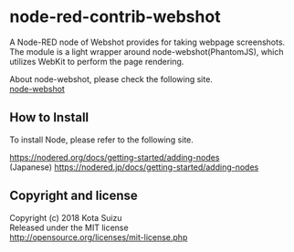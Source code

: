 # node-red-contrib-webshot

A Node-RED node of Webshot provides for taking webpage screenshots. The module is a light wrapper around node-webshot(PhantomJS), which utilizes WebKit to perform the page rendering.  

About node-webshot, please check the following site.  
[node-webshot](https://www.npmjs.com/package/webshot)  


## How to Install

To install Node, please refer to the following site.  

https://nodered.org/docs/getting-started/adding-nodes  
(Japanese) https://nodered.jp/docs/getting-started/adding-nodes  


## Copyright and license

Copyright (c) 2018 Kota Suizu  
Released under the MIT license  
http://opensource.org/licenses/mit-license.php
